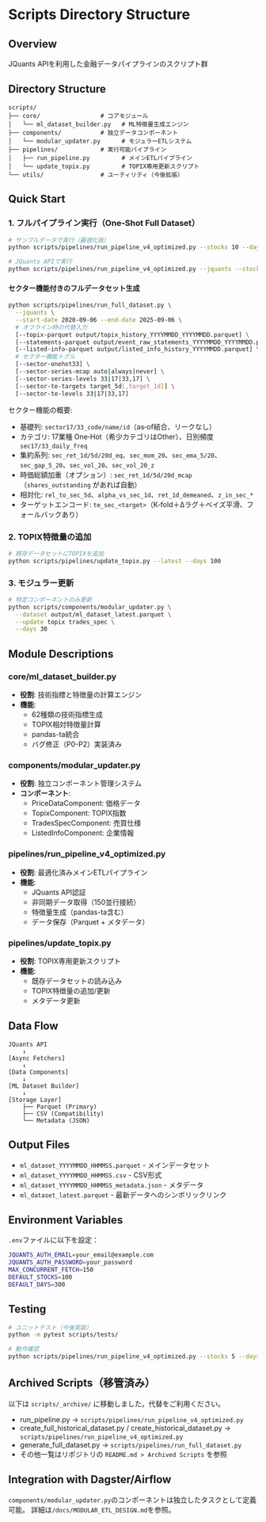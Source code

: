 # Scripts Directory Structure

## Overview
JQuants APIを利用した金融データパイプラインのスクリプト群

## Directory Structure
```
scripts/
├── core/                 # コアモジュール
│   └── ml_dataset_builder.py   # ML特徴量生成エンジン
├── components/           # 独立データコンポーネント
│   └── modular_updater.py      # モジュラーETLシステム
├── pipelines/            # 実行可能パイプライン
│   ├── run_pipeline.py         # メインETLパイプライン
│   └── update_topix.py         # TOPIX専用更新スクリプト
└── utils/                # ユーティリティ（今後拡張）
```

## Quick Start

### 1. フルパイプライン実行（One‑Shot Full Dataset）
```bash
# サンプルデータで実行（最適化版）
python scripts/pipelines/run_pipeline_v4_optimized.py --stocks 10 --days 100

# JQuants APIで実行
python scripts/pipelines/run_pipeline_v4_optimized.py --jquants --stocks 100 --days 300
```

#### セクター機能付きのフルデータセット生成
```bash
python scripts/pipelines/run_full_dataset.py \
  --jquants \
  --start-date 2020-09-06 --end-date 2025-09-06 \
  # オフライン時の代替入力
  [--topix-parquet output/topix_history_YYYYMMDD_YYYYMMDD.parquet] \
  [--statements-parquet output/event_raw_statements_YYYYMMDD_YYYYMMDD.parquet] \
  [--listed-info-parquet output/listed_info_history_YYYYMMDD.parquet] \
  # セクター機能トグル
  [--sector-onehot33] \
  [--sector-series-mcap auto|always|never] \
  [--sector-series-levels 33|17|33,17] \
  [--sector-te-targets target_5d[,target_1d]] \
  [--sector-te-levels 33|17|33,17]
```

セクター機能の概要:
- 基礎列: `sector17/33_code/name/id`（as‑of結合、リークなし）
- カテゴリ: 17業種 One‑Hot（希少カテゴリはOther）、日別頻度 `sec17/33_daily_freq`
- 集約系列: `sec_ret_1d/5d/20d_eq`、`sec_mom_20`、`sec_ema_5/20`、`sec_gap_5_20`、`sec_vol_20`、`sec_vol_20_z`
- 時価総額加重（オプション）: `sec_ret_1d/5d/20d_mcap`（`shares_outstanding` があれば自動）
- 相対化: `rel_to_sec_5d`、`alpha_vs_sec_1d`、`ret_1d_demeaned`、`z_in_sec_*`
- ターゲットエンコード: `te_sec_<target>`（K‑fold＋Δラグ＋ベイズ平滑、フォールバックあり）

### 2. TOPIX特徴量の追加
```bash
# 既存データセットにTOPIXを追加
python scripts/pipelines/update_topix.py --latest --days 100
```

### 3. モジュラー更新
```bash
# 特定コンポーネントのみ更新
python scripts/components/modular_updater.py \
  --dataset output/ml_dataset_latest.parquet \
  --update topix trades_spec \
  --days 30
```

## Module Descriptions

### core/ml_dataset_builder.py
- **役割**: 技術指標と特徴量の計算エンジン
- **機能**:
  - 62種類の技術指標生成
  - TOPIX相対特徴量計算
  - pandas-ta統合
  - バグ修正（P0-P2）実装済み

### components/modular_updater.py
- **役割**: 独立コンポーネント管理システム
- **コンポーネント**:
  - PriceDataComponent: 価格データ
  - TopixComponent: TOPIX指数
  - TradesSpecComponent: 売買仕様
  - ListedInfoComponent: 企業情報

### pipelines/run_pipeline_v4_optimized.py
- **役割**: 最適化済みメインETLパイプライン
- **機能**:
  - JQuants API認証
  - 非同期データ取得（150並行接続）
  - 特徴量生成（pandas-ta含む）
  - データ保存（Parquet + メタデータ）

### pipelines/update_topix.py
- **役割**: TOPIX専用更新スクリプト
- **機能**:
  - 既存データセットの読み込み
  - TOPIX特徴量の追加/更新
  - メタデータ更新

## Data Flow
```
JQuants API
    ↓
[Async Fetchers]
    ↓
[Data Components]
    ↓
[ML Dataset Builder]
    ↓
[Storage Layer]
    ├── Parquet (Primary)
    ├── CSV (Compatibility)
    └── Metadata (JSON)
```

## Output Files
- `ml_dataset_YYYYMMDD_HHMMSS.parquet` - メインデータセット
- `ml_dataset_YYYYMMDD_HHMMSS.csv` - CSV形式
- `ml_dataset_YYYYMMDD_HHMMSS_metadata.json` - メタデータ
- `ml_dataset_latest.parquet` - 最新データへのシンボリックリンク

## Environment Variables
`.env`ファイルに以下を設定：
```bash
JQUANTS_AUTH_EMAIL=your_email@example.com
JQUANTS_AUTH_PASSWORD=your_password
MAX_CONCURRENT_FETCH=150
DEFAULT_STOCKS=100
DEFAULT_DAYS=300
```

## Testing
```bash
# ユニットテスト（今後実装）
python -m pytest scripts/tests/

# 動作確認
python scripts/pipelines/run_pipeline_v4_optimized.py --stocks 5 --days 10
```

## Archived Scripts（移管済み）
以下は `scripts/_archive/` に移動しました。代替をご利用ください。

- run_pipeline.py → `scripts/pipelines/run_pipeline_v4_optimized.py`
- create_full_historical_dataset.py / create_historical_dataset.py → `scripts/pipelines/run_pipeline_v4_optimized.py`
- generate_full_dataset.py → `scripts/pipelines/run_full_dataset.py`
- その他一覧はリポジトリの `README.md > Archived Scripts` を参照

## Integration with Dagster/Airflow
`components/modular_updater.py`のコンポーネントは独立したタスクとして定義可能。
詳細は`/docs/MODULAR_ETL_DESIGN.md`を参照。
